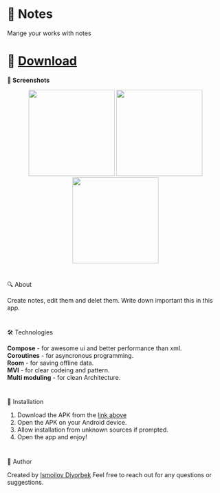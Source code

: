 # 🌟 Notes
Mange your works with notes
#
# 📲 [Download](https://github.com/Theultimatecreator/Notes/releases/download/v1.0/app-debug.apk)



**📸 Screenshots**                                                                         
<p align="center">
  <img src="https://github.com/user-attachments/assets/46ab74ae-fae0-4a14-8765-de03a98ed85d" width="200">
  <img src="https://github.com/user-attachments/assets/5d28b238-86bf-40da-a719-c2dc3ad52136" width="200">
  <img src="https://github.com/user-attachments/assets/d0cecbe5-abc4-4798-bfe8-000ac2c0abd6" width="200">
</p>

#

🔍 About               

Create notes, edit them and delet them. Write down important this in this app.

#

🛠️ Technologies   

**Compose** - for awesome ui and better performance than xml.                                               
**Coroutines** - for asyncronous programming.                                                
**Room** - for saving offline data.                                                                                         
**MVI** - for clear codeing and pattern.                                                                                               
**Multi moduling** - for clean Architecture.  

#

💾 Installation

1. Download the APK from the [link above](https://github.com/Theultimatecreator/Notes/releases/download/v1.0/app-debug.apk)
2. Open the APK on your Android device.                                                                  
3. Allow installation from unknown sources if prompted.                                          
4. Open the app and enjoy!                                                                          

#

👤 Author

Created by [Ismoilov Diyorbek](https://t.me/MrGladiator)
Feel free to reach out for any questions or suggestions.
